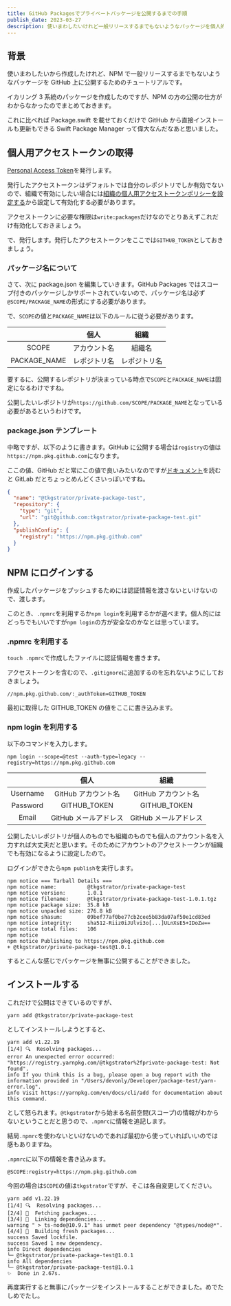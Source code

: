 ```yaml
---
title: GitHub Packagesでプライベートパッケージを公開するまでの手順
publish_date: 2023-03-27
description: 使いまわしたいけれど一般リリースするまでもないようなパッケージを個人的に利用したい場合のチュートリアルです
---
```


## 背景

使いまわしたいから作成したけれど、NPM で一般リリースするまでもないようなパッケージを GitHub 上に公開するためのチュートリアルです。

イカリング 3 系統のパッケージを作成したのですが、NPM の方の公開の仕方がわからなかったのでまとめておきます。

これに比べれば Package.swift を載せておくだけで GitHub から直接インストールも更新もできる Swift Package Manager って偉大なんだなあと思いました。

## 個人用アクセストークンの取得

[Personal Access Token](https://github.com/settings/tokens)を発行します。

発行したアクセストークンはデフォルトでは自分のレポジトリでしか有効でないので、組織で有効にしたい場合には[組織の個人用アクセストークンポリシーを設定する](https://docs.github.com/ja/organizations/managing-programmatic-access-to-your-organization/setting-a-personal-access-token-policy-for-your-organization#restricting-access-by-personal-access-tokens-classic)から設定して有効化する必要があります。

アクセストークンに必要な権限は`write:packages`だけなのでとりあえずこれだけ有効化しておきましょう。

で、発行します。発行したアクセストークンをここでは`GITHUB_TOKEN`としておきましょう。

### パッケージ名について

さて、次に package.json を編集していきます。GitHub Packages ではスコープ付きのパッケージしかサポートされていないので、パッケージ名は必ず`@SCOPE/PACKAGE_NAME`の形式にする必要があります。

で、`SCOPE`の値と`PACKAGE_NAME`は以下のルールに従う必要があります。

|              |     個人     |     組織     |
| :----------: | :----------: | :----------: |
|    SCOPE     | アカウント名 |    組織名    |
| PACKAGE_NAME | レポジトリ名 | レポジトリ名 |

要するに、公開するレポジトリが決まっている時点で`SCOPE`と`PACKAGE_NAME`は固定になるわけですね。

公開したいレポジトリが`https://github.com/SCOPE/PACKAGE_NAME`となっている必要があるというわけです。

### package.json テンプレート

中略ですが、以下のように書きます。GitHub に公開する場合は`registry`の値は`https://npm.pkg.github.com`になります。

ここの値、GitHub だと常にこの値で良いみたいなのですが[ドキュメント](https://docs.gitlab.com/ee/user/packages/npm_registry/)を読むと GitLab だとちょっとめんどくさいっぽいですね。

```json
{
  "name": "@tkgstrator/private-package-test",
  "repository": {
    "type": "git",
    "url": "git@github.com:tkgstrator/private-package-test.git"
  },
  "publishConfig": {
    "registry": "https://npm.pkg.github.com"
  }
}
```

## NPM にログインする

作成したパッケージをプッシュするためには認証情報を渡さないといけないので、渡します。

このとき、`.npmrc`を利用するか`npm login`を利用するかが選べます。個人的にはどっちでもいいですが`npm login`の方が安全なのかなとは思っています。

### .npmrc を利用する

`touch .npmrc`で作成したファイルに認証情報を書きます。

アクセストークンを含むので、`.gitignore`に追加するのを忘れないようにしておきましょう。

```
//npm.pkg.github.com/:_authToken=GITHUB_TOKEN
```

最初に取得した GITHUB_TOKEN の値をここに書き込みます。

### npm login を利用する

以下のコマンドを入力します。

```
npm login --scope=@test --auth-type=legacy --registry=https://npm.pkg.github.com
```

|          |         個人          |         組織          |
| :------: | :-------------------: | :-------------------: |
| Username |  GitHub アカウント名  |  GitHub アカウント名  |
| Password |     GITHUB_TOKEN      |     GITHUB_TOKEN      |
|  Email   | GitHub メールアドレス | GitHub メールアドレス |

公開したいレポジトリが個人のものでも組織のものでも個人のアカウント名を入力すれば大丈夫だと思います。そのためにアカウントのアクセストークンが組織でも有効になるように設定したので。

ログインができたら`npm publish`を実行します。

```
npm notice === Tarball Details ===
npm notice name:          @tkgstrator/private-package-test
npm notice version:       1.0.1
npm notice filename:      @tkgstrator/private-package-test-1.0.1.tgz
npm notice package size:  35.8 kB
npm notice unpacked size: 276.8 kB
npm notice shasum:        09bef77af0be77cb2cee5b83da07af50e1cd83ed
npm notice integrity:     sha512-Riiz0iJUlvi3o[...]ULnXsE5+IDoZw==
npm notice total files:   106
npm notice
npm notice Publishing to https://npm.pkg.github.com
+ @tkgstrator/private-package-test@1.0.1
```

するとこんな感じでパッケージを無事に公開することができました。

## インストールする

これだけで公開はできているのですが、

```
yarn add @tkgstrator/private-package-test
```

としてインストールしようとすると、

```
yarn add v1.22.19
[1/4] 🔍  Resolving packages...
error An unexpected error occurred: "https://registry.yarnpkg.com/@tkgstrator%2fprivate-package-test: Not found".
info If you think this is a bug, please open a bug report with the information provided in "/Users/devonly/Developer/package-test/yarn-error.log".
info Visit https://yarnpkg.com/en/docs/cli/add for documentation about this command.
```

として怒られます。`@tkgstrator`から始まる名前空間(スコープ)の情報がわからないということだと思うので、`.npmrc`に情報を追記します。

結局`.npmrc`を使わないといけないのであれば最初から使っていればいいのでは感もありますね。

`.npmrc`に以下の情報を書き込みます。

```
@SCOPE:registry=https://npm.pkg.github.com
```

今回の場合は`SCOPE`の値は`tkgstrator`ですが、そこは各自変更してください。

```
yarn add v1.22.19
[1/4] 🔍  Resolving packages...
[2/4] 🚚  Fetching packages...
[3/4] 🔗  Linking dependencies...
warning " > ts-node@10.9.1" has unmet peer dependency "@types/node@*".
[4/4] 🔨  Building fresh packages...
success Saved lockfile.
success Saved 1 new dependency.
info Direct dependencies
└─ @tkgstrator/private-package-test@1.0.1
info All dependencies
└─ @tkgstrator/private-package-test@1.0.1
✨  Done in 2.67s.
```

再度実行すると無事にパッケージをインストールすることができました。めでたしめでたし。
